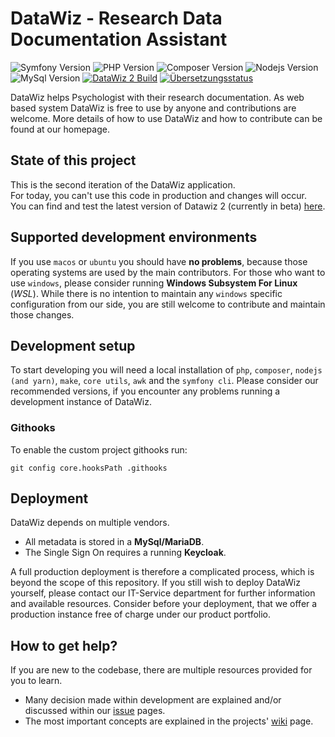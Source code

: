 # DataWiz - Research Data Documentation Assistant

![Symfony Version](https://img.shields.io/badge/Symfony-^6.2-success?logo=symfony&style=flat-square)
![PHP Version](https://img.shields.io/badge/Php-^8.2-informational?logo=PHP&style=flat-square&logoColor=white)
![Composer Version](https://img.shields.io/badge/Composer-^2.0-informational?logo=Composer&style=flat-square&logoColor=white)
![Nodejs Version](https://img.shields.io/badge/Nodejs-18_LTS-informational?logo=node.js&style=flat-square&logoColor=white)
![MySql Version](https://img.shields.io/badge/MySql-8.0-informational?logo=mysql&style=flat-square&logoColor=white)
[![DataWiz 2 Build](https://github.com/leibniz-psychology/datawiz2/actions/workflows/wf-main.yml/badge.svg?branch=master)](https://github.com/leibniz-psychology/datawiz2/actions/workflows/wf-main.yml)
[![Übersetzungsstatus](http://weblate.zpid.de/widgets/datawiz/-/datawiz-2/svg-badge.svg)](http://weblate.zpid.de/engage/datawiz/)

DataWiz helps Psychologist with their research documentation.
As web based system DataWiz is free to use by anyone and contributions are welcome.
More details of how to use DataWiz and how to contribute can be found at our homepage.

## State of this project

This is the second iteration of the DataWiz application. \
For today, you can't use this code in production and changes will occur. \
You can find and test the latest version of Datawiz 2 (currently in beta) [here](https://datawiz2.dev.zpid.de/).

## Supported development environments

If you use `macos` or `ubuntu` you should have __no problems__,
because those operating systems are used by the main contributors.
For those who want to use `windows`, please consider running __Windows Subsystem For Linux__ (_WSL_).
While there is no intention to maintain any `windows` specific configuration from our side,
you are still welcome to contribute and maintain those changes.

## Development setup

To start developing you will need a local installation of
`php`, `composer`, `nodejs (and yarn)`, `make`, `core utils`, `awk` and the `symfony cli`.
Please consider our recommended versions, if you encounter any problems running a development instance of DataWiz.

### Githooks

To enable the custom project githooks run:

```shell
git config core.hooksPath .githooks
```

## Deployment

DataWiz depends on multiple vendors.

- All metadata is stored in a __MySql/MariaDB__.
- The Single Sign On requires a running __Keycloak__.

A full production deployment is therefore a complicated process, which is beyond the scope of this repository.
If you still wish to deploy DataWiz yourself, please contact our IT-Service department for further information and
available resources.
Consider before your deployment, that we offer a production instance free of charge under our product portfolio.

## How to get help?

If you are new to the codebase, there are multiple resources provided for you
to learn.

- Many decision made within development are explained and/or discussed within
  our [issue](https://github.com/leibniz-psychology/datawiz2/issues) pages.
- The most important concepts are explained in the projects'
  [wiki](https://github.com/leibniz-psychology/datawiz2/wiki) page.

